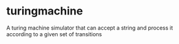 turingmachine
=============

A turing machine simulator that can accept a string and process it according to a given set of transitions
